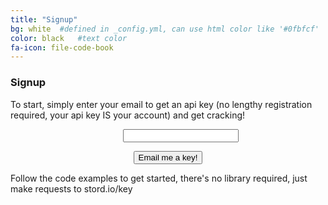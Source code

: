 ```yaml
---
title: "Signup"
bg: white  #defined in _config.yml, can use html color like '#0fbfcf'
color: black   #text color
fa-icon: file-code-book
---
```

### Signup

To start, simply enter your email to get an api key (no lengthy registration required, your api key IS your account) and get cracking!

<center>
<form action="http://stord.io/signup" method="post">
  <dl>
    <dd><input type="text" name="email">
  </dl>
  <button class="btn btn-lg btn-default" type="submit">Email me a key!</button>
</form>
</center>


Follow the code examples to get started, there's no library required, just make requests to stord.io/key
